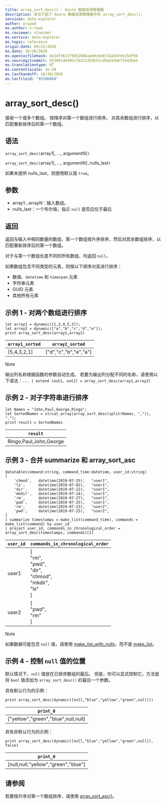 ```yaml
---
title: array_sort_desc() - Azure 数据资源管理器
description: 本文介绍了 Azure 数据资源管理器中的 array_sort_desc()。
services: data-explorer
author: orspod
ms.author: v-tawe
ms.reviewer: slneimer
ms.service: data-explorer
ms.topic: reference
origin.date: 09/22/2020
ms.date: 10/30/2020
ms.openlocfilehash: be34f361175652608aab9c6e971ba54fde15df94
ms.sourcegitcommit: 93309cd649b17b3312b3b52cd9ad1de6f3542beb
ms.translationtype: HT
ms.contentlocale: zh-CN
ms.lasthandoff: 10/30/2020
ms.locfileid: "93106804"
---
```

# <a name="array_sort_desc"></a>array_sort_desc()

接收一个或多个数组。 按降序对第一个数组进行排序。 对其余数组进行排序，以匹配重新排序后的第一个数组。

## <a name="syntax"></a>语法

`array_sort_desc(`array1[, ..., argumentN]`)` 

`array_sort_desc(`array1[, ..., argumentN]`,`nulls_last`)`  

如果未提供 nulls_last，则使用默认值 `true`。

## <a name="arguments"></a>参数

* array1...arrayN：输入数组。
* nulls_last：一个布尔值，指示 `null` 是否应位于最后

## <a name="returns"></a>返回

返回与输入中相同数量的数组，第一个数组按升序排序，然后对其余数组排序，以匹配重新排序后的第一个数组。

对于与第一个数组长度不同的所有数组，均返回 `null`。

如果数组包含不同类型的元素，则按以下顺序对其进行排序：

* 数值、`datetime` 和 `timespan` 元素
* 字符串元素
* GUID 元素
* 其他所有元素

## <a name="example-1---sorting-two-arrays"></a>示例 1 - 对两个数组进行排序

<!-- csl: https://help.kusto.chinacloudapi.cn:443/Samples -->
```kusto
let array1 = dynamic([1,3,4,5,2]);
let array2 = dynamic(["a","b","c","d","e"]);
print array_sort_desc(array1,array2)
```

|`array1_sorted`|`array2_sorted`|
|---|---|
|[5,4,3,2,1]|["d","c","b","e","a"]|

> [!Note]
> 输出列名称根据函数的参数自动生成。 若要为输出列分配不同的名称，请使用以下语法：`... | extend (out1, out2) = array_sort_desc(array1,array2)`

## <a name="example-2---sorting-substrings"></a>示例 2 - 对子字符串进行排序

<!-- csl: https://help.kusto.chinacloudapi.cn:443/Samples -->
```kusto
let Names = "John,Paul,George,Ringo";
let SortedNames = strcat_array(array_sort_desc(split(Names, ",")), ",");
print result = SortedNames
```

|`result`|
|---|
|Ringo,Paul,John,George|

## <a name="example-3---combining-summarize-and-array_sort_desc"></a>示例 3 - 合并 summarize 和 array_sort_asc

<!-- csl: https://help.kusto.chinacloudapi.cn:443/Samples -->
```kusto
datatable(command:string, command_time:datetime, user_id:string)
[
    'chmod',   datetime(2019-07-15),   "user1",
    'ls',      datetime(2019-07-02),   "user1",
    'dir',     datetime(2019-07-22),   "user1",
    'mkdir',   datetime(2019-07-14),   "user1",
    'rm',      datetime(2019-07-27),   "user1",
    'pwd',     datetime(2019-07-25),   "user1",
    'rm',      datetime(2019-07-23),   "user2",
    'pwd',     datetime(2019-07-25),   "user2",
]
| summarize timestamps = make_list(command_time), commands = make_list(command) by user_id
| project user_id, commands_in_chronological_order = array_sort_desc(timestamps, commands)[1]
```

|`user_id`|`commands_in_chronological_order`|
|---|---|
|user1|[<br>  "rm",<br>  "pwd",<br>  "dir",<br>  "chmod",<br>  "mkdir",<br>  "ls"<br>]|
|user2|[<br>  "pwd",<br>  "rm"<br>]|

> [!Note]
> 如果数据可能包含 `null` 值，请使用 [make_list_with_nulls](make-list-with-nulls-aggfunction.md)，而不是 [make_list](makelist-aggfunction.md)。

## <a name="example-4---controlling-location-of-null-values"></a>示例 4 - 控制 `null` 值的位置

默认情况下，`null` 值放在已排序数组的最后。 但是，你可以显式控制它，方法是将 `bool` 值添加为 `array_sort_desc()` 的最后一个参数。

具有默认行为的示例：

<!-- csl: https://help.kusto.chinacloudapi.cn:443/Samples -->
```kusto
print array_sort_desc(dynamic([null,"blue","yellow","green",null]))
```

|`print_0`|
|---|
|["yellow","green","blue",null,null]|

具有非默认行为的示例：

<!-- csl: https://help.kusto.chinacloudapi.cn:443/Samples -->
```kusto
print array_sort_desc(dynamic([null,"blue","yellow","green",null]), false)
```

|`print_0`|
|---|
|[null,null,"yellow","green","blue"]|

## <a name="see-also"></a>请参阅

若要按升序对第一个数组排序，请使用 [array_sort_asc()](arraysortascfunction.md)。
